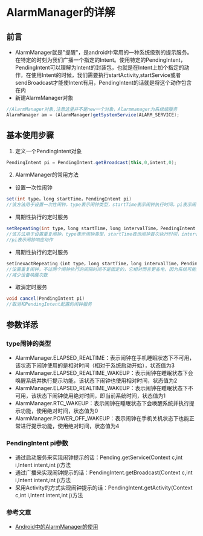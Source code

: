 # AlarmManager的详解

## 前言
* AlarmManager就是"提醒"，是android中常用的一种系统级别的提示服务。在特定的时刻为我们广播一个指定的Intent。使用特定的PendingIntent，PendingIntent可以理解为Intent的封装包，也就是在Intent上加个指定的动作，在使用Intent的时候，我们需要执行startActivity,startService或者sendBroadcast才能使Intent有用，PendingIntent的话就是将这个动作包含在内
* 新建AlarmManager对象
```java
//AlarmManager对象,注意这里并不是new一个对象，Alarmmanager为系统级服务  
AlarmManager am = (AlarmManager)getSystemService(ALARM_SERVICE);   
```

## 基本使用步骤
1. 定义一个PendingIntent对象
```java
PendingIntent pi = PendingIntent.getBroadcast(this,0,intent,0);
```
2. AlarmManager的常用方法
* 设置一次性闹钟
```java
set(int type，long startTime，PendingIntent pi)
//该方法用于设置一次性闹钟，type表示闹钟类型，startTime表示闹钟执行时间，pi表示闹钟响应动作
```
* 周期性执行的定时服务
```java
setRepeating(int type，long startTime，long intervalTime，PendingIntent pi)
//该方法用于设置重复闹钟，type表示闹钟类型，startTime表示闹钟首次执行时间，intervalTime表示闹钟两次执行的间隔时间，
//pi表示闹钟响应动作
```
* 周期性执行的定时服务
```java
setInexactRepeating（int type，long startTime，long intervalTime，PendingIntent pi
//设置重复闹钟，不过两个闹钟执行的间隔时间不是固定的，它相对而言更省电，因为系统可能会将几个差不多的闹钟合并为一个执行，
//减少设备唤醒次数
```
* 取消定时服务
```java
void cancel(PendingIntent pi)
//取消和PendingIntent配置的闹钟服务
```

## 参数详悉
### type闹钟的类型
* AlarmManager.ELAPSED_REALTIME：表示闹钟在手机睡眠状态下不可用，该状态下闹钟使用的是相对时间（相对于系统启动开始），状态值为3
* AlarmManager.ELAPSED_REALTIME_WAKEUP：表示闹钟在睡眠状态下会唤醒系统并执行提示功能，该状态下闹钟也使用相对时间，状态值为2
* AlarmManager.ELAPSED_REALTIME_WAKEUP：表示闹钟在睡眠状态下不可用，该状态下闹钟使用绝对时间，即当前系统时间，状态值为1
* AlarmManager.RTC_WAKEUP：表示闹钟在睡眠状态下会唤醒系统并执行提示功能，使用绝对时间，状态值为0
* AlarmManager.POWER_OFF_WAKEUP：表示闹钟在手机关机状态下也能正常进行提示功能，使用绝对时间，状态值为4
### PendingIntent pi参数
* 通过启动服务来实现闹钟提示的话：Pending.getService(Context c,int i,Intent intent,int j)方法
* 通过广播来实现闹钟提示的话：PendingIntent.getBroadcast(Context c,int i,Intent intent,int j)方法
* 采用Activity的方式实现闹钟提示的话：PendingIntent.getActivity(Context c,int i,Intent intent,int j)方法

### 参考文章
* [Android中的AlarmManager的使用](http://blog.csdn.net/wangxingwu_314/article/details/8060312)


